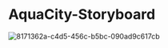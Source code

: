 # AquaCity-Storyboard

![8171362a-c4d5-456c-b5bc-090ad9c617cb](https://user-images.githubusercontent.com/74015000/98303088-51a41880-1f9c-11eb-944d-e24e075a5a41.png)
